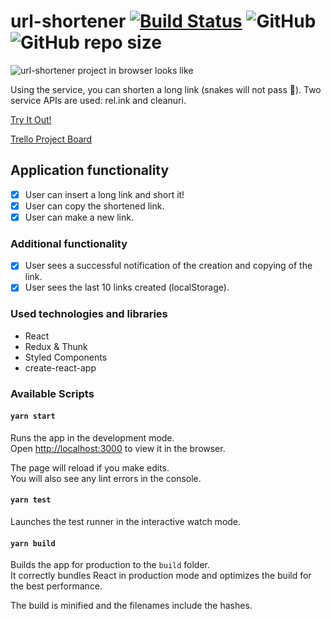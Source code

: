 # url-shortener [![Build Status](https://travis-ci.com/s0xzwasd/url-shortener.svg?branch=master)](https://travis-ci.com/s0xzwasd/url-shortener) ![GitHub](https://img.shields.io/github/license/s0xzwasd/url-shortener) ![GitHub repo size](https://img.shields.io/github/repo-size/s0xzwasd/url-shortener)

![url-shortener project in browser looks like](https://i.imgur.com/csQbd7a.png)

Using the service, you can shorten a long link (snakes will not pass 🐍). Two service APIs are used: rel.ink and cleanuri.

[Try It Out!](https://url-shortener.surge.sh/)

[Trello Project Board](https://trello.com/c/v3MDp1pK)

## Application functionality

- [x] User can insert a long link and short it!
- [x] User can copy the shortened link.
- [x] User can make a new link.

### Additional functionality

- [x] User sees a successful notification of the creation and copying of the link.
- [x] User sees the last 10 links created (localStorage).

### Used technologies and libraries

- React
- Redux & Thunk
- Styled Components
- create-react-app

### Available Scripts

#### `yarn start`

Runs the app in the development mode.<br />
Open [http://localhost:3000](http://localhost:3000) to view it in the browser.

The page will reload if you make edits.<br />
You will also see any lint errors in the console.

#### `yarn test`

Launches the test runner in the interactive watch mode.<br />

#### `yarn build`

Builds the app for production to the `build` folder.<br />
It correctly bundles React in production mode and optimizes the build for the best performance.

The build is minified and the filenames include the hashes.<br />
